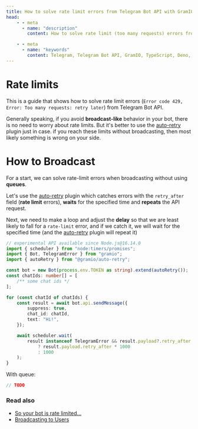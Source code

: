 ```yaml
---
title: How to solve rate limit errors from Telegram Bot API with GramIO
head:
    - - meta
      - name: "description"
        content: How to solve rate limit (too many requests) errors from Telegram Bot API with GramIO using auto-retry plugin or a broadcast queue.

    - - meta
      - name: "keywords"
        content: Telegram, Telegram Bot API, GramIO, TypeScript, Deno, Bun, Node.JS, 429, rate-limit, error-code, retry later, retry_after, too many requests, limits, messages, how to solve, redis, bull, queue, 30 messages per second
---
```


# Rate limits

This is a guide that shows how to solve rate limit errors (`Error code 429, Error: Too many requests: retry later`) from Telegram Bot API.

Generally speaking, if you avoid **broadcast-like** behavior in your bot, there is no need to worry about rate limits. But it's better to use the [auto-retry](/plugins/official/auto-retry) plugin just in case. if you reach these limits without broadcasting, then most likely something is wrong on your side.

# How to Broadcast

For a start, we can solve rate-limit errors when broadcasting without using **queues**.

Let's use the [auto-retry](/plugins/official/auto-retry) plugin which catches errors with the `retry_after` field (**rate limit** errors), **waits** for the specified time and **repeats** the API request.

Next, we need to make a loop and adjust the **delay** so that we are least likely to fall for a `rate-limit` error, and if we catch it, we will wait for the specified time (and the [auto-retry](/plugins/official/auto-retry) plugin will repeat it)

```ts twoslash
// experimental API available since Node.js@16.14.0
import { scheduler } from "node:timers/promises";
import { Bot, TelegramError } from "gramio";
import { autoRetry } from "@gramio/auto-retry";

const bot = new Bot(process.env.TOKEN as string).extend(autoRetry());
const chatIds: number[] = [
    /** some chat ids */
];

for (const chatId of chatIds) {
    const result = await bot.api.sendMessage({
        suppress: true,
        chat_id: chatId,
        text: "Hi!",
    });

    await scheduler.wait(
        result instanceof TelegramError && result.payload?.retry_after
            ? result.payload.retry_after * 1000
            : 1000
    );
}
```

With queue:

```ts
// TODO
```

### Read also

-   [So your bot is rate limited...](https://telegra.ph/So-your-bot-is-rate-limited-01-26)
-   [Broadcasting to Users](https://core.telegram.org/bots/faq#broadcasting-to-users)

